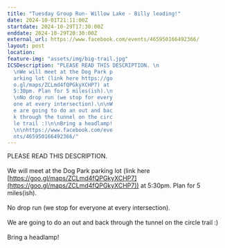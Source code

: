 ```yaml
---
title: "Tuesday Group Run- Willow Lake - Billy leading!"
date: 2024-10-01T21:11:00Z
startdate: 2024-10-29T17:30:00Z
enddate: 2024-10-29T20:30:00Z
external_url: https://www.facebook.com/events/465950166492366/
layout: post
location: 
feature-img: "assets/img/big-trail.jpg"
ICSDescription: "PLEASE READ THIS DESCRIPTION. \n  \nWe will meet at the Dog Park p  arking lot (link here https://go  o.gl/maps/ZCLmd4fQPGkyXCHP7) at   5:30pm. Plan for 5 miles(ish).\n  \nNo drop run (we stop for every  one at every intersection).\n\nW  e are going to do an out and bac  k through the tunnel on the circ  le trail :)\n\nBring a headlamp!  \n\nhttps://www.facebook.com/eve  nts/465950166492366/"
---
```


PLEASE READ THIS DESCRIPTION. <br>
  <br>
  We will meet at the Dog Park parking lot (link here [https://goo.gl/maps/ZCLmd4fQPGkyXCHP7](https://goo.gl/maps/ZCLmd4fQPGkyXCHP7)) at 5&#58;30pm. Plan for 5 miles(ish).<br>
  <br>
  No drop run (we stop for everyone at every intersection).<br>
  <br>
  We are going to do an out and back through the tunnel on the circle trail &#58;)<br>
  <br>
  Bring a headlamp!<br>
  <br>
  
